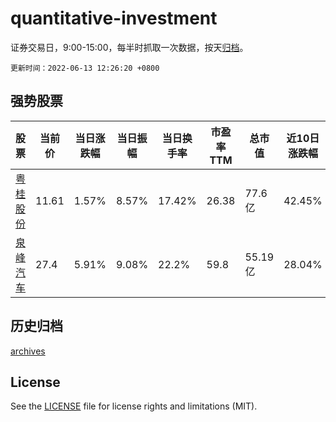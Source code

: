 # quantitative-investment

证券交易日，9:00-15:00，每半时抓取一次数据，按天[归档](archives)。

`更新时间：2022-06-13 12:26:20 +0800`

## 强势股票

|股票|当前价|当日涨跌幅|当日振幅|当日换手率|市盈率TTM|总市值|近10日涨跌幅|
|----|----|----|----|----|----|----|----|
|[粤桂股份](https://xueqiu.com/S/SZ000833)|11.61|1.57%|8.57%|17.42%|26.38|77.6亿|42.45%|
|[泉峰汽车](https://xueqiu.com/S/SH603982)|27.4|5.91%|9.08%|22.2%|59.8|55.19亿|28.04%|

## 历史归档

[archives](archives)

## License

See the [LICENSE](LICENSE) file for license rights and limitations (MIT).